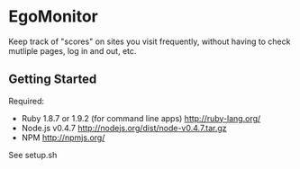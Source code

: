EgoMonitor
==========

Keep track of "scores" on sites you visit frequently, without having to check mutliple pages, log in and out, etc.

Getting Started
---------------

Required:

  * Ruby 1.8.7 or 1.9.2 (for command line apps) <http://ruby-lang.org/>
  * Node.js v0.4.7 <http://nodejs.org/dist/node-v0.4.7.tar.gz>
  * NPM <http://npmjs.org/>

See setup.sh
